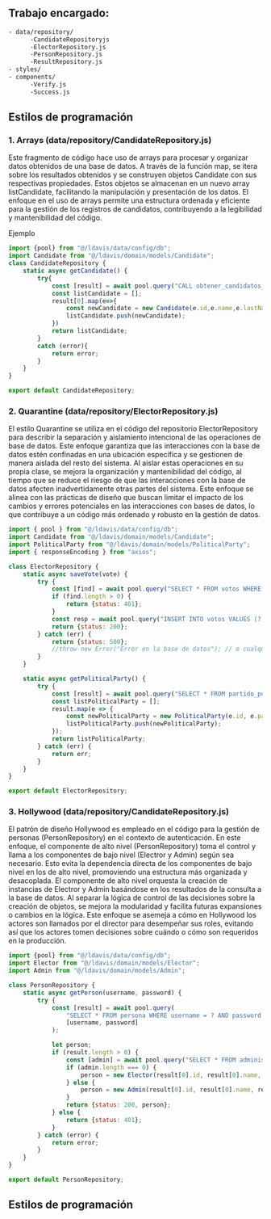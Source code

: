 ## Trabajo encargado:
```bash
- data/repository/
      -CandidateRepositoryjs
      -ElectorRepository.js
      -PersonRepository.js
      -ResultRepository.js
- styles/
- components/
      -Verify.js
      -Success.js
```
## Estilos de programación

### 1. Arrays (data/repository/CandidateRepository.js)
Este fragmento de código hace uso de arrays para procesar y organizar datos obtenidos de una base de datos. A través de la función map, se itera sobre los resultados obtenidos y se construyen objetos Candidate con sus respectivas propiedades. Estos objetos se almacenan en un nuevo array listCandidate, facilitando la manipulación y presentación de los datos. El enfoque en el uso de arrays permite una estructura ordenada y eficiente para la gestión de los registros de candidatos, contribuyendo a la legibilidad y mantenibilidad del código.

Ejemplo
```javascript
import {pool} from "@/ldavis/data/config/db";
import Candidate from "@/ldavis/domain/models/Candidate";
class CandidateRepository {
    static async getCandidate() {
        try{
            const [result] = await pool.query("CALL obtener_candidatos_por_partido();");
            const listCandidate = [];
            result[0].map(e=>{
                const newCandidate = new Candidate(e.id,e.name,e.lastName,e.username,e.cargo,e.nombre_partido);
                listCandidate.push(newCandidate);
            })
            return listCandidate;
        }
        catch (error){
            return error;
        }
    }
}

export default CandidateRepository;
```

### 2. Quarantine (data/repository/ElectorRepository.js)
El estilo Quarantine se utiliza en el código del repositorio ElectorRepository para describir la separación y aislamiento intencional de las operaciones de base de datos. Este enfoque garantiza que las interacciones con la base de datos estén confinadas en una ubicación específica y se gestionen de manera aislada del resto del sistema. Al aislar estas operaciones en su propia clase, se mejora la organización y mantenibilidad del código, al tiempo que se reduce el riesgo de que las interacciones con la base de datos afecten inadvertidamente otras partes del sistema. Este enfoque se alinea con las prácticas de diseño que buscan limitar el impacto de los cambios y errores potenciales en las interacciones con bases de datos, lo que contribuye a un código más ordenado y robusto en la gestión de datos.

```javascript
import { pool } from "@/ldavis/data/config/db";
import Candidate from "@/ldavis/domain/models/Candidate";
import PoliticalParty from "@/ldavis/domain/models/PoliticalParty";
import { responseEncoding } from "axios";

class ElectorRepository {
    static async saveVote(vote) {
        try {
            const [find] = await pool.query("SELECT * FROM votos WHERE id_elector = ?", vote._idElector);
            if (find.length > 0) {
                return {status: 401};
            }
            const resp = await pool.query("INSERT INTO votos VALUES (?,?,?);", [vote._idElector, vote._idPoliticalParty, vote._date]);
            return {status: 200};
        } catch (err) {
            return {status: 500};
            //throw new Error("Error en la base de datos"); // o cualquier otro mensaje de error
        }
    }

    static async getPoliticalParty() {
        try {
            const [result] = await pool.query("SELECT * FROM partido_politico;");
            const listPoliticalParty = [];
            result.map(e => {
                const newPoliticalParty = new PoliticalParty(e.id, e.partido);
                listPoliticalParty.push(newPoliticalParty);
            });
            return listPoliticalParty;
        } catch (err) {
            return err;
        }
    }
}

export default ElectorRepository;

```
### 3. Hollywood (data/repository/CandidateRepository.js)
El patrón de diseño Hollywood es empleado en el código para la gestión de personas (PersonRepository) en el contexto de autenticación. En este enfoque, el componente de alto nivel (PersonRepository) toma el control y llama a los componentes de bajo nivel (Electror y Admin) según sea necesario. Esto evita la dependencia directa de los componentes de bajo nivel en los de alto nivel, promoviendo una estructura más organizada y desacoplada. El componente de alto nivel orquesta la creación de instancias de Electror y Admin basándose en los resultados de la consulta a la base de datos. Al separar la lógica de control de las decisiones sobre la creación de objetos, se mejora la modularidad y facilita futuras expansiones o cambios en la lógica. Este enfoque se asemeja a cómo en Hollywood los actores son llamados por el director para desempeñar sus roles, evitando así que los actores tomen decisiones sobre cuándo o cómo son requeridos en la producción.
```javascript
import {pool} from "@/ldavis/data/config/db";
import Elector from "@/ldavis/domain/models/Elector";
import Admin from "@/ldavis/domain/models/Admin";

class PersonRepository {
    static async getPerson(username, password) {
        try {
            const [result] = await pool.query(
                "SELECT * FROM persona WHERE username = ? AND password = ?",
                [username, password]
            );

            let person;
            if (result.length > 0) {
                const [admin] = await pool.query("SELECT * FROM administrador WHERE id = ?", result[0].id);
                if (admin.length === 0) {
                    person = new Elector(result[0].id, result[0].name, result[0].lastName, result[0].username, "ldavis@unsa.edu.pe");
                } else {
                    person = new Admin(result[0].id, result[0].name, result[0].lastName, result[0].username, "Gerente de Sistemas");
                }
                return {status: 200, person};
            } else {
                return {status: 401};
            }
        } catch (error) {
            return error;
        }
    }
}

export default PersonRepository;

```
## Estilos de programación

